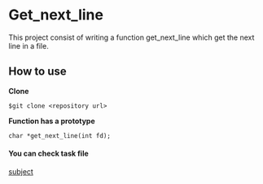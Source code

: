 # Get_next_line

This project consist of writing a function get_next_line which get the next line
in a file.

## How to use

**Clone**
```
$git clone <repository url>
```

**Function has a prototype**
```
char *get_next_line(int fd);
```

#### You can check task file
[subject](en.subject.pdf)
